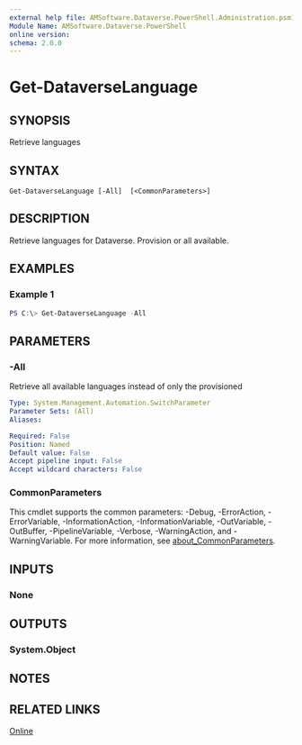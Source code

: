 ```yaml
---
external help file: AMSoftware.Dataverse.PowerShell.Administration.psm1-help.xml
Module Name: AMSoftware.Dataverse.PowerShell
online version:
schema: 2.0.0
---
```


# Get-DataverseLanguage

## SYNOPSIS
Retrieve languages

## SYNTAX

```
Get-DataverseLanguage [-All]  [<CommonParameters>]
```

## DESCRIPTION
Retrieve languages for Dataverse. Provision or all available.

## EXAMPLES

### Example 1
```powershell
PS C:\> Get-DataverseLanguage -All
```

## PARAMETERS

### -All
Retrieve all available languages instead of only the provisioned

```yaml
Type: System.Management.Automation.SwitchParameter
Parameter Sets: (All)
Aliases:

Required: False
Position: Named
Default value: False
Accept pipeline input: False
Accept wildcard characters: False
```

### CommonParameters
This cmdlet supports the common parameters: -Debug, -ErrorAction, -ErrorVariable, -InformationAction, -InformationVariable, -OutVariable, -OutBuffer, -PipelineVariable, -Verbose, -WarningAction, and -WarningVariable. For more information, see [about_CommonParameters](http://go.microsoft.com/fwlink/?LinkID=113216).

## INPUTS

### None
## OUTPUTS

### System.Object
## NOTES

## RELATED LINKS

[Online](https://github.com/AMSoftwareNL/DataversePowershell/blob/main/docs/Get-DataverseLanguage.md)



